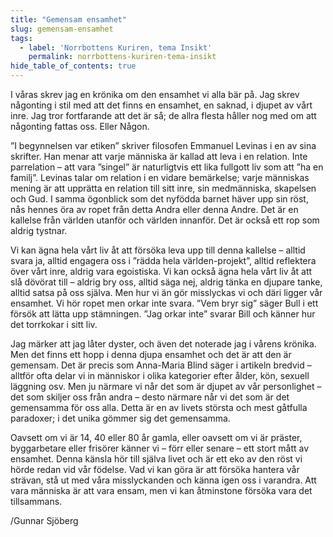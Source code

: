 ```yaml
---
title: "Gemensam ensamhet"
slug: gemensam-ensamhet
tags:
  - label: 'Norrbottens Kuriren, tema Insikt'
    permalink: norrbottens-kuriren-tema-insikt
hide_table_of_contents: true
---
```

I våras skrev jag en krönika om den ensamhet vi alla bär på. Jag skrev någonting i stil med att det finns en ensamhet, en saknad, i djupet av vårt inre. Jag tror fortfarande att det är så; de allra flesta håller nog med om att någonting fattas oss. Eller Någon.

<!--truncate-->

”I begynnelsen var etiken” skriver filosofen Emmanuel Levinas i en av sina skrifter. Han menar att varje människa är kallad att leva i en relation. Inte parrelation – att vara ”singel” är naturligtvis ett lika fullgott liv som att ”ha en familj”. Levinas talar om relation i en vidare bemärkelse; varje människas mening är att upprätta en relation till sitt inre, sin medmänniska, skapelsen och Gud. I samma ögonblick som det nyfödda barnet häver upp sin röst, nås hennes öra av ropet från detta Andra eller denna Andre. Det är en kallelse från världen utanför och världen innanför. Det är också ett rop som aldrig tystnar.

Vi kan ägna hela vårt liv åt att försöka leva upp till denna kallelse – alltid svara ja, alltid engagera oss i ”rädda hela världen-projekt”, alltid reflektera över vårt inre, aldrig vara egoistiska. Vi kan också ägna hela vårt liv åt att slå dövörat till – aldrig bry oss, alltid säga nej, aldrig tänka en djupare tanke, alltid satsa på oss själva. Men hur vi än gör misslyckas vi och däri ligger vår ensamhet. Vi hör ropet men orkar inte svara. ”Vem bryr sig” säger Bull i ett försök att lätta upp stämningen. ”Jag orkar inte” svarar Bill och känner hur det torrkokar i sitt liv.

Jag märker att jag låter dyster, och även det noterade jag i vårens krönika. Men det finns ett hopp i denna djupa ensamhet och det är att den är gemensam. Det är precis som Anna-Maria Blind säger i artikeln bredvid – alltför ofta delar vi in människor i olika kategorier efter ålder, kön, sexuell läggning osv. Men ju närmare vi når det som är djupet av vår personlighet – det som skiljer oss från andra – desto närmare når vi det som är det gemensamma för oss alla. Detta är en av livets största och mest gåtfulla paradoxer; i det unika gömmer sig det gemensamma.

Oavsett om vi är 14, 40 eller 80 år gamla, eller oavsett om vi är präster, byggarbetare eller frisörer känner vi – förr eller senare – ett stort mått av ensamhet. Denna känsla hör till själva livet och är ett eko av den röst vi hörde redan vid vår födelse. Vad vi kan göra är att försöka hantera vår strävan, stå ut med våra misslyckanden och känna igen oss i varandra. Att vara människa är att vara ensam, men vi kan åtminstone försöka vara det tillsammans.

/Gunnar Sjöberg
